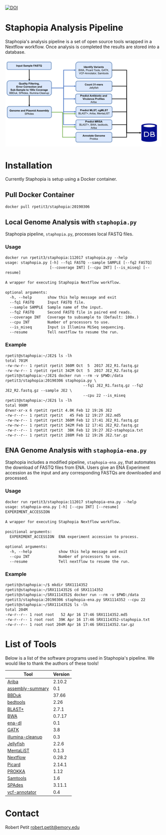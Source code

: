 [![DOI](https://zenodo.org/badge/54082104.svg)](https://zenodo.org/badge/latestdoi/54082104)

# Staphopia Analysis Pipeline
Staphopia's analysis pipeline is a set of open source tools wrapped in a Nextflow workflow. Once analysis is completed the results are stored into a database.

![Staphopia Workflow](/data/staphopia-workflow.png "Staphopia Workflow")

# Installation
Currently Staphopia is setup using a Docker container.

## Pull Docker Container
```
docker pull rpetit3/staphopia:20190306
```

## Local Genome Analysis with `staphopia.py`
Staphopia pipeline, `staphopia.py`, processes local FASTQ files.

### Usage
```
docker run rpetit3/staphopia:112017 staphopia.py --help
usage: staphopia.py [-h] --fq1 FASTQ --sample SAMPLE [--fq2 FASTQ]
                    [--coverage INT] [--cpu INT] [--is_miseq] [--resume]

A wrapper for executing Staphopia Nextflow workflow.

optional arguments:
  -h, --help       show this help message and exit
  --fq1 FASTQ      Input FASTQ file.
  --sample SAMPLE  Sample name of the input.
  --fq2 FASTQ      Second FASTQ file in paired end reads.
  --coverage INT   Coverage to subsample to (Default: 100x.)
  --cpu INT        Number of processors to use.
  --is_miseq       Input is Illumina MiSeq sequencing.
  --resume         Tell nextflow to resume the run.
```

### Example
```
rpetit@staphopia:~/JE2$ ls -lh
total 701M
-rw-rw-r-- 1 rpetit rpetit 360M Oct  5  2017 JE2_R1.fastq.gz
-rw-rw-r-- 1 rpetit rpetit 342M Oct  5  2017 JE2_R2.fastq.gz
rpetit@staphopia:~/JE2$ docker run --rm -v $PWD:/data rpetit3/staphopia:20190306 staphopia.py \
                                   --fq1 JE2_R1.fastq.gz --fq2 JE2_R2.fastq.gz --sample JE2 \
                                   --cpu 22 --is_miseq
rpetit@staphopia:~/JE2$ ls -lh
total 990M
drwxr-xr-x 6 rpetit rpetit 4.0K Feb 12 19:26 JE2
-rw-r--r-- 1 rpetit rpetit   45 Feb 12 19:27 JE2.md5
-rw-rw-r-- 1 rpetit rpetit 360M Feb 12 17:41 JE2_R1.fastq.gz
-rw-rw-r-- 1 rpetit rpetit 342M Feb 12 17:41 JE2_R2.fastq.gz
-rw-r--r-- 1 rpetit rpetit  38K Feb 12 19:27 JE2-staphopia.txt
-rw-r--r-- 1 rpetit rpetit 288M Feb 12 19:26 JE2.tar.gz
```

## ENA Genome Analysis with `staphopia-ena.py`
Staphopia includes a modified pipeline, `staphopia-ena.py`, that automates the download of FASTQ files from ENA. Users give an ENA Experiment accession as the input and any corresponding FASTQs are downloaded and processed. 

### Usage
```
docker run rpetit3/staphopia:112017 staphopia-ena.py --help
usage: staphopia-ena.py [-h] [--cpu INT] [--resume] EXPERIMENT_ACCESSION

A wrapper for executing Staphopia Nextflow workflow.

positional arguments:
  EXPERIMENT_ACCESSION  ENA experiment accession to process.

optional arguments:
  -h, --help            show this help message and exit
  --cpu INT             Number of processors to use.
  --resume              Tell nextflow to resume the run.
```
### Example
```
rpetit@staphopia:~/$ mkdir SRX1114352
rpetit@staphopia:~/SRX1114352$ cd SRX1114352
rpetit@staphopia:~/SRX1114352$ docker run --rm -v $PWD:/data rpetit3/staphopia:20190306 staphopia-ena.py SRX1114352 --cpu 22
rpetit@staphopia:~/SRX1114352$ ls -lh
total 204M
-rw-r--r-- 1 root root   52 Apr 16 17:46 SRX1114352.md5
-rw-r--r-- 1 root root  39K Apr 16 17:46 SRX1114352-staphopia.txt
-rw-r--r-- 1 root root 204M Apr 16 17:46 SRX1114352.tar.gz
```

# List of Tools
Below is a list of the software programs used in Staphopia's pipeline. We would like to thank the authors of these tools!

| Tool        | Version           |
| ------------- |-------------|
|[Ariba](https://github.com/sanger-pathogens/ariba)|2.10.2|
|[assembly-summary](https://github.com/rpetit3/assembly-summary)|0.1|
|[BBDuk](https://jgi.doe.gov/data-and-tools/bbtools/bb-tools-user-guide/bbduk-guide/)|37.66|
|[bedtools](http://bedtools.readthedocs.org/en/latest/)|2.26|
|[BLAST+](https://blast.ncbi.nlm.nih.gov/Blast.cgi?PAGE_TYPE=BlastDocs&DOC_TYPE=Download)|2.7.1|
|[BWA](https://github.com/lh3/bwa)|0.7.17|
|[ena-dl](https://github.com/rpetit3/ena-dl)|0.1|
|[GATK](https://software.broadinstitute.org/gatk/)|3.8|
|[illumina-cleanup](https://github.com/rpetit3/illumina-cleanup)|0.3|
|[Jellyfish](http://www.genome.umd.edu/jellyfish.html)|2.2.6|
|[MentaLiST]()|0.1.3|
|[Nextflow](https://www.nextflow.io/)|0.28.2|
|[Picard](https://broadinstitute.github.io/picard/)|2.14.1|
|[PROKKA](https://github.com/tseemann/prokka/)|1.12|
|[Samtools](http://www.htslib.org/)|1.6|
|[SPAdes](http://bioinf.spbau.ru/spades)|3.11.1|
|[vcf-annotator](https://github.com/rpetit3/vcf-annotator)|0.4|

# Contact
Robert Petit robert.petit@emory.edu

